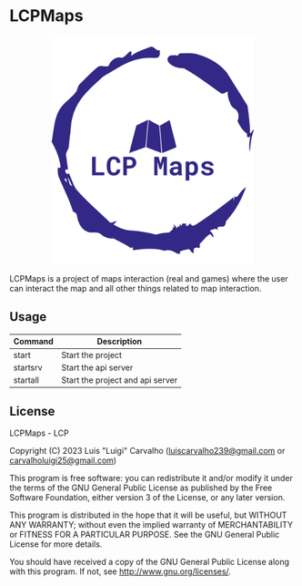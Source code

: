 # LCPMaps

<!-- ![LCPMaps Logo](https://raw.githubusercontent.com/carvalholuigi25/lcpmaps/master/assets/images/logo/png/logo-no-background.png) -->
<p align="center">
  <img src="https://raw.githubusercontent.com/carvalholuigi25/lcpmaps/master/assets/images/logo/png/logo-no-background.png" width="auto" height="400">
</p>

LCPMaps is a project of maps interaction (real and games) where the user can interact the map and all other things related to map interaction.

## Usage

| Command | Description
|---|---|
| start | Start the project
| startsrv | Start the api server
| startall | Start the project and api server

## License

LCPMaps - LCP

Copyright (C) 2023 Luis "Luigi" Carvalho (luiscarvalho239@gmail.com or carvalholuigi25@gmail.com)

This program is free software: you can redistribute it and/or modify
it under the terms of the GNU General Public License as published by
the Free Software Foundation, either version 3 of the License, or any later version.

This program is distributed in the hope that it will be useful,
but WITHOUT ANY WARRANTY; without even the implied warranty of
MERCHANTABILITY or FITNESS FOR A PARTICULAR PURPOSE.  See the
GNU General Public License for more details.

You should have received a copy of the GNU General Public License
along with this program.  If not, see <http://www.gnu.org/licenses/>.
